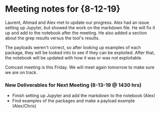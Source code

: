 # Meeting notes for {8-12-19}

Laurent, Ahmad and Alex met to update our progress. Alex had an issue setting up Jupyter, but showed the work on the markdown file. He will fix it up and add to the notebook after the meeting. He also added a section about the grep results versus the tool's results.

The payloads weren't correct, so after looking up examples of each package, they will be  looked into to see if they can be exploited. After that, the notebook will be updated with how it was or was not exploitable.

Comcast meeting is this Friday. We will meet again tomorrow to make sure we are on track.


### New Deliverables for Next Meeting (8-13-19 @ 1430 hrs)
- Finish setting up Jupyter and add the markdown to the notebook (Alex)
- Find examples of the packages and make a payload example (Alex/Chris)